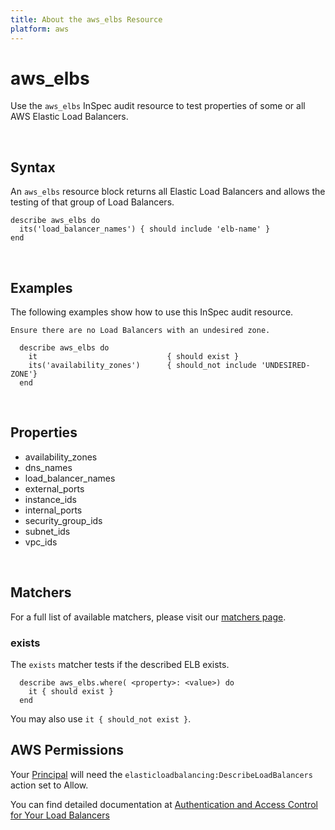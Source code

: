 ```yaml
---
title: About the aws_elbs Resource
platform: aws
---
```


# aws\_elbs

Use the `aws_elbs` InSpec audit resource to test properties of some or all AWS Elastic Load Balancers.


<br>

## Syntax

An `aws_elbs` resource block returns all Elastic Load Balancers and allows the testing of that group of Load Balancers.

    describe aws_elbs do
      its('load_balancer_names') { should include 'elb-name' }
    end

<br>

## Examples

The following examples show how to use this InSpec audit resource.


    Ensure there are no Load Balancers with an undesired zone.

      describe aws_elbs do
        it                             { should exist }
        its('availability_zones')      { should_not include 'UNDESIRED-ZONE'}
      end
<br>

## Properties

* availability_zones 
* dns_names 
* load_balancer_names 
* external_ports 
* instance_ids
* internal_ports
* security_group_ids
* subnet_ids
* vpc_ids

<br>

## Matchers

For a full list of available matchers, please visit our [matchers page](https://www.inspec.io/docs/reference/matchers/).

### exists

The `exists` matcher tests if the described ELB exists.

      describe aws_elbs.where( <property>: <value>) do
        it { should exist }
      end
You may also use `it { should_not exist }`.
    
## AWS Permissions

Your [Principal](https://docs.aws.amazon.com/IAM/latest/UserGuide/intro-structure.html#intro-structure-principal) will need the `elasticloadbalancing:DescribeLoadBalancers` action set to Allow.

You can find detailed documentation at [Authentication and Access Control for Your Load Balancers](https://docs.aws.amazon.com/elasticloadbalancing/latest/userguide/load-balancer-authentication-access-control.html)
